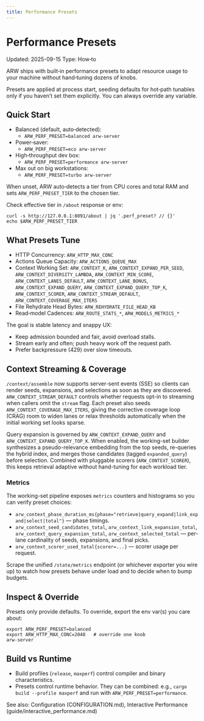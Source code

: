 ```yaml
---
title: Performance Presets
---
```


# Performance Presets
Updated: 2025-09-15
Type: How‑to

ARW ships with built‑in performance presets to adapt resource usage to your machine without hand‑tuning dozens of knobs.

Presets are applied at process start, seeding defaults for hot‑path tunables only if you haven’t set them explicitly. You can always override any variable.

## Quick Start
- Balanced (default, auto‑detected):
  - `ARW_PERF_PRESET=balanced arw-server`
- Power‑saver:
  - `ARW_PERF_PRESET=eco arw-server`
- High‑throughput dev box:
  - `ARW_PERF_PRESET=performance arw-server`
- Max out on big workstations:
  - `ARW_PERF_PRESET=turbo arw-server`

When unset, ARW auto‑detects a tier from CPU cores and total RAM and sets `ARW_PERF_PRESET_TIER` to the chosen tier.

Check effective tier in `/about` response or env:
```
curl -s http://127.0.0.1:8091/about | jq '.perf_preset? // {}'
echo $ARW_PERF_PRESET_TIER
```

## What Presets Tune
- HTTP Concurrency: `ARW_HTTP_MAX_CONC`
- Actions Queue Capacity: `ARW_ACTIONS_QUEUE_MAX`
- Context Working Set: `ARW_CONTEXT_K`, `ARW_CONTEXT_EXPAND_PER_SEED`, `ARW_CONTEXT_DIVERSITY_LAMBDA`, `ARW_CONTEXT_MIN_SCORE`, `ARW_CONTEXT_LANES_DEFAULT`, `ARW_CONTEXT_LANE_BONUS`, `ARW_CONTEXT_EXPAND_QUERY`, `ARW_CONTEXT_EXPAND_QUERY_TOP_K`, `ARW_CONTEXT_SCORER`, `ARW_CONTEXT_STREAM_DEFAULT`, `ARW_CONTEXT_COVERAGE_MAX_ITERS`
- File Rehydrate Head Bytes: `ARW_REHYDRATE_FILE_HEAD_KB`
- Read‑model Cadences: `ARW_ROUTE_STATS_*`, `ARW_MODELS_METRICS_*`

The goal is stable latency and snappy UX:
- Keep admission bounded and fair, avoid overload stalls.
- Stream early and often; push heavy work off the request path.
- Prefer backpressure (429) over slow timeouts.

## Context Streaming & Coverage

`/context/assemble` now supports server-sent events (SSE) so clients can render seeds, expansions, and selections as soon as they are discovered. `ARW_CONTEXT_STREAM_DEFAULT` controls whether requests opt-in to streaming when callers omit the `stream` flag. Each preset also seeds `ARW_CONTEXT_COVERAGE_MAX_ITERS`, giving the corrective coverage loop (CRAG) room to widen lanes or relax thresholds automatically when the initial working set looks sparse.

Query expansion is governed by `ARW_CONTEXT_EXPAND_QUERY` and `ARW_CONTEXT_EXPAND_QUERY_TOP_K`. When enabled, the working-set builder synthesizes a pseudo-relevance embedding from the top seeds, re-queries the hybrid index, and merges those candidates (tagged `expanded_query`) before selection. Combined with pluggable scorers (`ARW_CONTEXT_SCORER`), this keeps retrieval adaptive without hand-tuning for each workload tier.

### Metrics

The working-set pipeline exposes `metrics` counters and histograms so you can verify preset choices:

- `arw_context_phase_duration_ms{phase="retrieve|query_expand|link_expand|select|total"}` — phase timings.
- `arw_context_seed_candidates_total`, `arw_context_link_expansion_total`, `arw_context_query_expansion_total`, `arw_context_selected_total` — per-lane cardinality of seeds, expansions, and final picks.
- `arw_context_scorer_used_total{scorer=...}` — scorer usage per request.

Scrape the unified `/state/metrics` endpoint (or whichever exporter you wire up) to watch how presets behave under load and to decide when to bump budgets.

## Inspect & Override
Presets only provide defaults. To override, export the env var(s) you care about:
```
export ARW_PERF_PRESET=balanced
export ARW_HTTP_MAX_CONC=2048   # override one knob
arw-server
```

## Build vs Runtime
- Build profiles (`release`, `maxperf`) control compiler and binary characteristics.
- Presets control runtime behavior. They can be combined: e.g., `cargo build --profile maxperf` and run with `ARW_PERF_PRESET=performance`.

See also: Configuration (CONFIGURATION.md), Interactive Performance (guide/interactive_performance.md)

